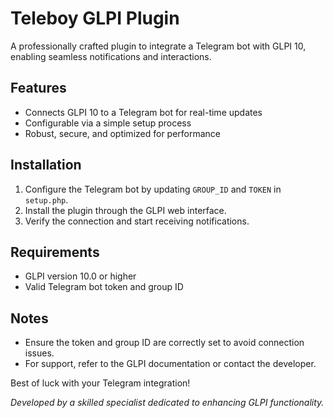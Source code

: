 # Teleboy GLPI Plugin

A professionally crafted plugin to integrate a Telegram bot with GLPI 10, enabling seamless notifications and interactions.

## Features

- Connects GLPI 10 to a Telegram bot for real-time updates
- Configurable via a simple setup process
- Robust, secure, and optimized for performance

## Installation

1. Configure the Telegram bot by updating `GROUP_ID` and `TOKEN` in `setup.php`.
2. Install the plugin through the GLPI web interface.
3. Verify the connection and start receiving notifications.

## Requirements

- GLPI version 10.0 or higher
- Valid Telegram bot token and group ID

## Notes

- Ensure the token and group ID are correctly set to avoid connection issues.
- For support, refer to the GLPI documentation or contact the developer.

Best of luck with your Telegram integration!

*Developed by a skilled specialist dedicated to enhancing GLPI functionality.*
